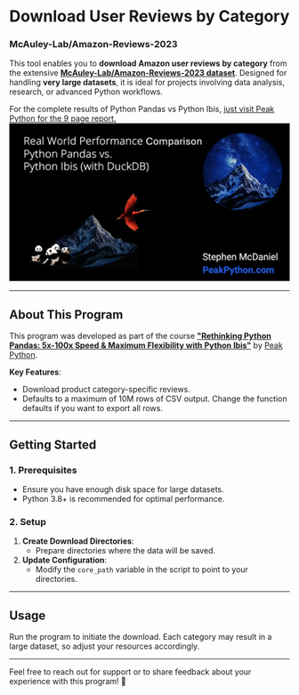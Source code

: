 # **Download User Reviews by Category**  
### **McAuley-Lab/Amazon-Reviews-2023**

This tool enables you to **download Amazon user reviews by category** from the extensive **[McAuley-Lab/Amazon-Reviews-2023 dataset](https://cseweb.ucsd.edu/~jmcauley/)**. Designed for handling **very large datasets**, it is ideal for projects involving data analysis, research, or advanced Python workflows.

For the complete results of Python Pandas vs Python Ibis, [just visit Peak Python for the 9 page report.](https://www.peakpython.com/blog/pandas-ibis-performance)
[<img src="Grab_the_report_at_Peak_Python_com_blog_pandas-ibis-performance.png" width="800" />](https://www.peakpython.com/blog/pandas-ibis-performance)

---

## **About This Program**

This program was developed as part of the course **["Rethinking Python Pandas: 5x-100x Speed & Maximum Flexibility with Python Ibis"](https://www.peakpython.com/rethinking-python-pandas-10x-speed-flexibility-with-python-ibis)** by [Peak Python](https://www.peakpython.com).

**Key Features**:
- Download product category-specific reviews.
- Defaults to a maximum of 10M rows of CSV output. Change the function defaults if you want to export all rows.

---

## **Getting Started**

### **1. Prerequisites**
- Ensure you have enough disk space for large datasets.
- Python 3.8+ is recommended for optimal performance.

### **2. Setup**
1. **Create Download Directories**:
   - Prepare directories where the data will be saved.
2. **Update Configuration**:
   - Modify the `core_path` variable in the script to point to your directories.

---

## **Usage**

Run the program to initiate the download. Each category may result in a large dataset, so adjust your resources accordingly.

---

Feel free to reach out for support or to share feedback about your experience with this program! 🚀
